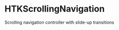 HTKScrollingNavigation
======================

Scrolling navigation controller with slide-up transitions

